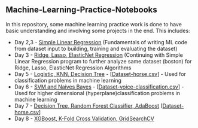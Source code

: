 ## Machine-Learning-Practice-Notebooks

In this repository, some machine learning practice work is done to have basic understanding and involving some projects in the end. This includes:

  * Day 2,3 - [Simple Linear Regression](https://github.com/worklifesg/Machine-Learning-Practice-Notebooks/blob/master/Machine_Learning_15Sept2020.ipynb) (Fundamentals of writing ML code from dataset input to building, training and evaluating the dataset)
  * Day 3 - [Ridge, Lasso, ElasticNet Regression](https://github.com/worklifesg/Machine-Learning-Practice-Notebooks/blob/master/Machine_Learning_16Sept2020.ipynb) (Continuing with Simple Linear Regression program to further analyze same dataset (boston) for Ridge, Lasso, ElasticNet Regression Algorithms
  * Day 5 - [Logistic, KNN, Decision Tree](https://github.com/worklifesg/Machine-Learning-Practice-Notebooks/blob/master/Machine_Learning_17Sept2020.ipynb) - [[Dataset-horse.csv](https://github.com/worklifesg/Machine-Learning-Practice-Notebooks/blob/master/horse.csv)] - Used for classification problems in machine learning
  * Day 6 - [SVM and Naives Bayes](https://github.com/worklifesg/Machine-Learning-Practice-Notebooks/blob/master/Machine_Learning_20Sept2020.ipynb) - [[Dataset-voice-classification.csv](https://github.com/worklifesg/Machine-Learning-Practice-Notebooks/blob/master/voice-classification.csv)] - Used for higher dimensional (hyperplane)classification problems in machine learning
  * Day 7 - [Decision Tree, Random Forest Classifier, AdaBoost](https://github.com/worklifesg/Machine-Learning-Practice-Notebooks/blob/master/Machine_Learning_20Sept2020.ipynb) [[Dataset-horse.csv](https://github.com/worklifesg/Machine-Learning-Practice-Notebooks/blob/master/horse.csv)]
  * Day 8 - [XGBoost, K-Fold Cross Validation, GridSearchCV](https://github.com/worklifesg/Machine-Learning-Practice-Notebooks/blob/master/Machine_Learning_22Sept2020.ipynb) 
